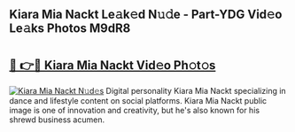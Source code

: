 ## Kiara Mia Nackt Le𝚊k𝚎d N𝚞𝚍e - Part-YDG Vid𝚎o Le𝚊ks Photos M9dR8

# <h2><a href="http://fb3calb.evod.top/?m=Kiara+Mia+Nackt">🔗 👉🔴 Kiara Mia Nackt Vid𝚎o Ph𝚘t𝚘s</a></h2>

[![Kiara Mia Nackt N𝚞d𝚎s](https://i.imgur.com/8V9OHl7.gif)](http://fb3calb.evod.top/?m=Kiara+Mia+Nackt)
Digital personality Kiara Mia Nackt specializing in dance and lifestyle content on social platforms. Kiara Mia Nackt public image is one of innovation and creativity, but he's also known for his shrewd business acumen. 
